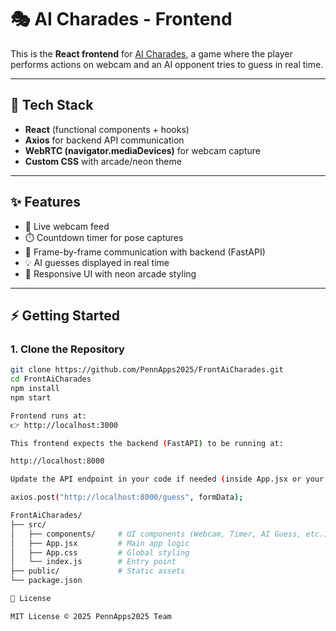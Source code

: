 # 🎭 AI Charades - Frontend

This is the **React frontend** for [AI Charades](#), a game where the player performs actions on webcam and an AI opponent tries to guess in real time.

---

## 🚀 Tech Stack
- **React** (functional components + hooks)
- **Axios** for backend API communication
- **WebRTC (navigator.mediaDevices)** for webcam capture
- **Custom CSS** with arcade/neon theme

---

## ✨ Features
- 🎥 Live webcam feed
- ⏱️ Countdown timer for pose captures
- 📡 Frame-by-frame communication with backend (FastAPI)
- 💡 AI guesses displayed in real time
- 🎨 Responsive UI with neon arcade styling

---

## ⚡ Getting Started

### 1. Clone the Repository
```bash
git clone https://github.com/PennApps2025/FrontAiCharades.git
cd FrontAiCharades
npm install
npm start

Frontend runs at:
👉 http://localhost:3000

This frontend expects the backend (FastAPI) to be running at:

http://localhost:8000

Update the API endpoint in your code if needed (inside App.jsx or your API service file):

axios.post("http://localhost:8000/guess", formData);

FrontAiCharades/
├── src/
│   ├── components/     # UI components (Webcam, Timer, AI Guess, etc.)
│   ├── App.jsx         # Main app logic
│   ├── App.css         # Global styling
│   └── index.js        # Entry point
├── public/             # Static assets
└── package.json

📜 License

MIT License © 2025 PennApps2025 Team
